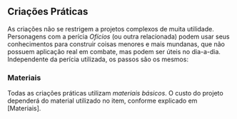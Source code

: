 ## Criações Práticas

As criações não se restrigem a projetos complexos de muita utilidade. Personagens com a perícia *Ofícios* (ou outra relacionada) podem usar seus conhecimentos para construir coisas menores e mais mundanas, que não possuem aplicação real em combate, mas podem ser úteis no dia-a-dia. Independente da perícia utilizada, os passos são os mesmos:

### Materiais

Todas as criações práticas utilizam *materiais básicos*. O custo do projeto dependerá do material utilizado no item, conforme explicado em [Materiais].

